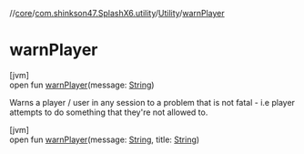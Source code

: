 //[core](../../../index.md)/[com.shinkson47.SplashX6.utility](../index.md)/[Utility](index.md)/[warnPlayer](warn-player.md)

# warnPlayer

[jvm]\
open fun [warnPlayer](warn-player.md)(message: [String](https://docs.oracle.com/javase/8/docs/api/java/lang/String.html))

Warns a player / user in any session to a problem that is not fatal - i.e player attempts to do something that they're not allowed to.

[jvm]\
open fun [warnPlayer](warn-player.md)(message: [String](https://docs.oracle.com/javase/8/docs/api/java/lang/String.html), title: [String](https://docs.oracle.com/javase/8/docs/api/java/lang/String.html))
